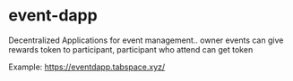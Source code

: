 # event-dapp

Decentralized Applications for event management.. owner events can give rewards token to participant, participant who attend can get token 

Example: https://eventdapp.tabspace.xyz/
